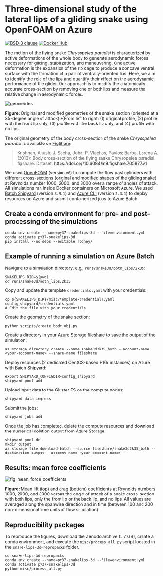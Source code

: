 # Three-dimensional study of the lateral lips of a gliding snake using OpenFOAM on Azure

[![BSD-3 clause](https://img.shields.io/badge/License-BSD%203--Clause-blue.svg)](https://opensource.org/licenses/BSD-3-Clause)
[![Docker Hub](https://img.shields.io/badge/hosted-docker--hub-informational.svg)](https://hub.docker.com/repository/docker/mesnardo/openfoam)

The motion of the flying snake *Chrysopelea paradisi* is characterized by active deformations of the whole body to generate aerodynamic forces necessary for gliding, stabilization, and maneuvering.
One active deformation is the expansion of the rib cage to produce a concave ventral surface with the formation of a pair of ventrally-oriented lips.
Here, we aim to identify the role of the lips and quantify their effect on the aerodynamic performance of the glider.
Our approach is to modify the anatomically accurate cross-section by removing one or both lips and measure the relative change in aerodynamic forces.

![geometries](data/figures/modified_sections_aoa35.png)

**Figure:** Original and modified geometries of the snake section (oriented at a $35$-degree angle of attack).}{From left to right: (1) original profile, (2) profile with the front lip only, (3) profile with the back lip only, and (4) profile with no lips.

The original geometry of the body cross-section of the snake *Chrysopelea paradisi* is available on [FigShare](https://doi.org/10.6084/m9.figshare.705877.v1):

> Krishnan, Anush; J. Socha, John; P. Vlachos, Pavlos; Barba, Lorena A. (2013): Body cross-section of the flying snake Chrysopelea paradisi. figshare. Dataset. https://doi.org/10.6084/m9.figshare.705877.v1

We used [OpenFOAM](https://openfoam.org) (version `v6`) to compute the flow past cylinders with different cross-sections (original and modified shapes of the gliding snake) at Reynolds number $1000$, $2000$, and $3000$ over a range of angles of attack.
All simulations ran inside Docker containers on Microsoft Azure.
We used [Batch Shipyard](https://github.com/Azure/batch-shipyard) (version `3.9.1`) and [Azure CLI](https://github.com/Azure/azure-cli) (version `2.3.1`) to deploy resources on Azure and submit containerized jobs to Azure Batch.

## Create a conda environment for pre- and post-processing of the simulations

```shell
conda env create --name=py37-snakelips-3d --file=environment.yml
conda activate py37-snakelips-3d
pip install --no-deps --editable rodney/
```

## Example of running a simulation on Azure Batch

Navigate to a simulation directory, e.g., `runs/snake3d/both_lips/2k35`:

```shell
SNAKELIPS_DIR=$(pwd)
cd runs/snake3d/both_lips/2k35
```

Copy and update the template `credentials.yaml` with your credentials:

```shell
cp ${SNAKELIPS_DIR}/misc/template-credentials.yaml config_shipyard/credentials.yaml
# Edit the file with your credentials
```

Create the geometry of the snake section:

```shell
python scripts/create_body_obj.py
```

Create a directory in your Azure Storage fileshare to save the output of the simulation:

```shell
az storage directory create --name snake3d2k35_both --account-name <your-account-name> --share-name fileshare
```

Deploy resources (2 dedicated CentOS-based H16r instances) on Azure with Batch Shipyard:

```shell
export SHIPYARD_CONFIGDIR=config_shipyard
shipyard pool add
```

Upload input data to the Gluster FS on the compute nodes:

```shell
shipyard data ingress
```

Submit the jobs:

```shell
shipyard jobs add
```

Once the job has completed, delete the compute resources and download the numerical solution output from Azure Storage:

```shell
shipyard pool del
mkdir output
az storage file download-batch --source fileshare/snake3d2k35_both --destination output --account-name <your-account-name>
```

## Results: mean force coefficients

![fig_mean_force_coefficients](./runs/snake3d/figures/mean_force_coefficients.png)

**Figure:** Mean lift (top) and drag (bottom) coefficients at Reynolds numbers $1000$, $2000$,
and $3000$ versus the angle of attack of a snake cross-section with both lips, only the front
lip or the back lip, and no lips. All values are averaged along the spanwise direction and in
time (between $100$ and $200$ non-dimensional time units of flow simulation).

## Reproducibility packages

To reproduce the figures, download the Zenodo archive (5.7 GB), create a conda environment, and execute the `misc/process_all.py` script located in the `snake-lips-3d-repropacks` folder.

```shell
cd snake-lips-3d-repropacks
conda env create --name=py37-snakelips-3d --file=environment.yml
conda activate py37-snakelips-3d
python misc/process_all.py
```
